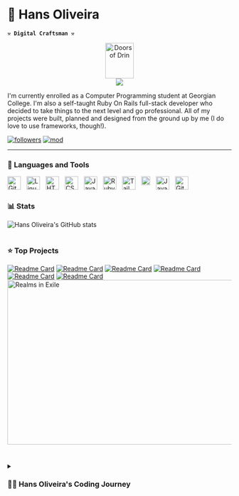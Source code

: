 # 🚀 Hans Oliveira

**`⚒️ Digital Craftsman ⚒️`** 

<p align="center">
     <img alt="Doors of Drin" width="64" height="80" src="https://i.etsystatic.com/25481867/r/il/4141f6/2580567154/il_570xN.2580567154_da4i.jpg"/><br>
     <img src="https://readme-typing-svg.herokuapp.com?font=&center=true&width=380&height=45&lines=The+Doors+of+Durin,+Lord+of+Moria.;Speak,+friend,+and+enter.;Mellon!" />
 
</p>

I'm currently enrolled as a Computer Programming student at Georgian College. I'm also a self-taught Ruby On Rails full-stack developer who decided to take things to the next level and go professional. All of my projects were built, planned and designed from the ground up by me (I do love to use frameworks, though!).

   <p align="left">
      <a href="https://github.com/hansnery?tab=followers">
         <img alt="followers" title="Follow me on Github" src="https://custom-icon-badges.demolab.com/github/followers/hansnery?color=236ad3&labelColor=1155ba&style=for-the-badge&logo=person-add&label=Follow&logoColor=white"/></a>
      <a href="https://www.moddb.com/mods/age-of-the-rings-realms-in-exile">
         <img alt="mod" title="Mod on ModDB" src="https://custom-icon-badges.demolab.com/badge/badge/moddb-View%20Mod-red?&labelColor=red&style=for-the-badge&logo=moddb&label=ModDB&logoColor=white?"/></a>
   </p>
   
---

### 🧰 Languages and Tools

<img align="left" alt="Git" width="30px" style="padding-right:10px;" src="https://cdn.jsdelivr.net/gh/devicons/devicon/icons/git/git-original.svg" />
<img align="left" alt="Linux" width="30px" style="padding-right:10px;" src="https://cdn.jsdelivr.net/gh/devicons/devicon/icons/linux/linux-original.svg" />
<img align="left" alt="HTML" width="30px" style="padding-right:10px;" src="https://cdn.jsdelivr.net/gh/devicons/devicon/icons/html5/html5-plain.svg" />
<img align="left" alt="CSS" width="30px" style="padding-right:10px;" src="https://cdn.jsdelivr.net/gh/devicons/devicon/icons/css3/css3-plain.svg" />
<img align="left" alt="JavaScript" width="30px" style="padding-right:10px;" src="https://cdn.jsdelivr.net/gh/devicons/devicon/icons/javascript/javascript-plain.svg" />
<img align="left" alt="Ruby On Rails" width="30px" style="padding-right:10px;" src="https://cdn3.iconfinder.com/data/icons/popular-services-brands-vol-2/512/ruby-on-rails-512.png" />
<img align="left" alt="TailwindCSS" width="30px" style="padding-right:10px;" src="https://avatars.githubusercontent.com/u/67109815?v=4" />
<img align="left" alt="Bulma" width="20px" style="padding-right:10px;" src="https://cdn.worldvectorlogo.com/logos/bulma.svg" />
<img align="left" alt="Java" width="30px" style="padding-right:10px;" src="https://cdn.jsdelivr.net/gh/devicons/devicon/icons/java/java-original.svg"/>
<img align="left" alt="GitHub" width="30px" style="padding-right:10px;" src="https://cdn.jsdelivr.net/gh/devicons/devicon/icons/github/github-original.svg" />
<br />

#

### 📊 Stats

![Hans Oliveira's GitHub stats](https://github-readme-stats.vercel.app/api?username=hansnery&hide=stars,issues,contribs&count_private=true&show_icons=true)

<!-- ![GitHub Streak](https://streak-stats.demolab.com?user=hansnery&theme=gruvbox&border_radius=4.5) -->

#

### ⭐ Top Projects

[![Readme Card](https://github-readme-stats.vercel.app/api/pin/?username=hansnery&repo=odin-facebook)](https://github.com/hansnery/odin-facebook)
[![Readme Card](https://github-readme-stats.vercel.app/api/pin/?username=hansnery&repo=private-events)](https://github.com/hansnery/private-events)
[![Readme Card](https://github-readme-stats.vercel.app/api/pin/?username=hansnery&repo=odin-flight-booker)](https://github.com/hansnery/odin-flight-booker)
[![Readme Card](https://github-readme-stats.vercel.app/api/pin/?username=hansnery&repo=google-homepage)](https://github.com/hansnery/google-homepage)
[![Readme Card](https://github-readme-stats.vercel.app/api/pin/?username=hansnery&repo=members-only)](https://github.com/hansnery/members-only)
[![Readme Card](https://github-readme-stats.vercel.app/api/pin/?username=hansnery&repo=knights_travail)](https://github.com/hansnery/knights_travail)
[<img src="https://media.moddb.com/cache/images/mods/1/54/53113/thumb_620x2000/Captura_de_Tela_57-compressed.jpg" alt="Realms in Exile" style="width:800px;height:370px;">](https://www.moddb.com/mods/age-of-the-rings-realms-in-exile/)

#

<details>
 <summary><h3>👨‍💻 Hans Oliveira's Coding Journey</h3></summary>
   I started coding seriously at the end 2019. I was frustrated with the lack of opportunities in the area in which I had graduated (International Relations) in Brazil and I had always been a computer nerd. I followed a curriculum provided by the Odin Project, an open-source curriculum made by several Ruby On Rails and Javascript veterans, which relies heavily on you building your own projects to learn. By 2022 I had built a solid base and decided to expand my knowledge, so I moved to Canada in September of that year to study Computer Programming at Georgian College in Toronto. The experienced I gained while studying by myself with the Odin Project curriculum is allowing me to do really well in this course and I'm one of the top students of my class. In my free time I like to mod games, mainly real time strategy and grand strategy games. I've made mods for Hearts of Iron II and IV and currently I'm working on a mod for The Lord of the Rings: Battle for Middle Earth II, called Realms in Exile (linked above).
